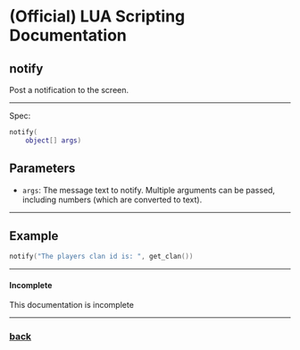 
# (Official) LUA Scripting Documentation

## notify

Post a notification to the screen.

___

Spec:

```lua
notify(
	object[] args)
```

## Parameters

- `args`: The message text to notify. Multiple arguments can be passed, including numbers (which are converted to text).

___

## Example

```lua
notify("The players clan id is: ", get_clan())
```

___

#### Incomplete

This documentation is incomplete

___

### [back](../other)
